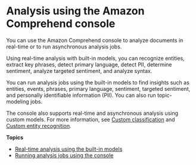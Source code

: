 # Analysis using the Amazon Comprehend console<a name="get-started-console"></a>

You can use the Amazon Comprehend console to analyze documents in real\-time or to run asynchronous analysis jobs\.

Using real\-time analysis with built\-in models, you can recognize entities, extract key phrases, detect primary language, detect PII, determine sentiment, analyze targeted sentiment, and analyze syntax\. 

You can run analysis jobs using the built\-in models to find insights such as entities, events, phrases, primary language, sentiment, targeted sentiment, and personally identifiable information \(PII\)\. You can also run topic\-modeling jobs\. 

The console also supports real\-time and asynchronous analysis using custom models\. For more information, see [Custom classification](how-document-classification.md) and [Custom entity recognition](custom-entity-recognition.md)\.

**Topics**
+ [Real\-time analysis using the built\-in models](realtime-console-analysis.md)
+ [Running analysis jobs using the console](analysis-jobs.md)